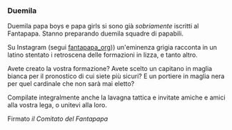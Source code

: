### Duemila

Duemila papa boys e papa girls si sono già _sobriamente_ iscritti al Fantapapa. Stanno preparando duemila squadre di papabili. 

Su Instagram (segui <a href="https://www.instagram.com/fantapapa_org" target="_blank">fantapapa_org</a>)) un'eminenza grigia racconta in un latino stentato i retroscena delle formazioni in lizza, e tanto altro.

Avete creato la vostra formazione? Avete scelto un capitano in maglia bianca per il pronostico di cui siete più sicuri? E un portiere in maglia nera per quel cardinale che non sarà mai eletto?

Compilate integralmente anche la lavagna tattica e invitate amiche e amici alla vostra lega, o unitevi alla loro.

Firmato _il Comitato del Fantapapa_
